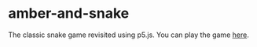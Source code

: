 # amber-and-snake

The classic snake game revisited using p5.js. You can play the game [here](https://amberandsnake.firebaseapp.com/).
